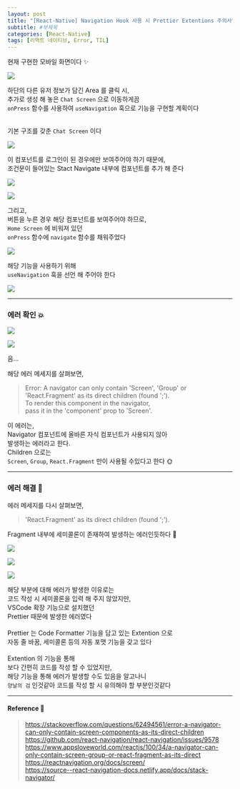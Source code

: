 ```yaml
---
layout: post
title: "[React-Native] Navigation Hook 사용 시 Prettier Extentions 주의사항 및 해결방법 💘"
subtitle: #부제목
categories: [React-Native]
tags: [리액트 네이티브, Error, TIL]
---
```


현재 구현한 모바일 화면이다 ✨

![](https://img1.daumcdn.net/thumb/R1280x0/?scode=mtistory2&fname=https%3A%2F%2Fblog.kakaocdn.net%2Fdn%2FQWdof%2FbtslC1Zucn2%2F0zyr6BfjtOC81fJPr5kFjk%2Fimg.png)

하단의 다른 유저 정보가 담긴 Area 를 클릭 시,<br>
추가로 생성 해 놓은 `Chat Screen` 으로 이동하게끔<br>
`onPress` 함수를 사용하여 `useNavigation` 훅으로 기능을 구현할 계획이다
<br>
<Br>

기본 구조를 갖춘 `Chat Screen` 이다

![](https://img1.daumcdn.net/thumb/R1280x0/?scode=mtistory2&fname=https%3A%2F%2Fblog.kakaocdn.net%2Fdn%2FnNypj%2FbtslJHlm6ck%2FLpwtpHKFUCQbWeqHQKGV41%2Fimg.png)

이 컴포넌트를 로그인이 된 경우에만 보여주어야 하기 때문에,<Br>
조건문이 들어있는 Stact Navigate 내부에 컴포넌트를 추가 해 준다

![](https://img1.daumcdn.net/thumb/R1280x0/?scode=mtistory2&fname=https%3A%2F%2Fblog.kakaocdn.net%2Fdn%2FpvBn8%2FbtslKjYATYY%2FQk7y6PRk1yTG2WJZ5KRkpK%2Fimg.png)

![](https://img1.daumcdn.net/thumb/R1280x0/?scode=mtistory2&fname=https%3A%2F%2Fblog.kakaocdn.net%2Fdn%2FbETWEy%2FbtslCI0d2By%2FmfUO7YeL8BopN6vZjHPJK0%2Fimg.png)

그리고,<br>
버튼을 누른 경우 해당 컴포넌트를 보여주어야 하므로,<br>
`Home Screen` 에 비워져 있던<br>
`onPress` 함수에 `navigate` 함수를 채워주었다

![](https://img1.daumcdn.net/thumb/R1280x0/?scode=mtistory2&fname=https%3A%2F%2Fblog.kakaocdn.net%2Fdn%2FcaTlFA%2FbtslLhlFIp2%2Fif8YOM0Kkk18NxDJb3ge21%2Fimg.png)

해당 기능을 사용하기 위해<br>
`useNavigation` 훅을 선언 해 주어야 한다

![](https://img1.daumcdn.net/thumb/R1280x0/?scode=mtistory2&fname=https%3A%2F%2Fblog.kakaocdn.net%2Fdn%2Fqrlhs%2FbtslCHUv3aM%2FJGMkcRUa3n5sdogJw1WUv0%2Fimg.png)

---

### 에러 확인 💥

![](https://img1.daumcdn.net/thumb/R1280x0/?scode=mtistory2&fname=https%3A%2F%2Fblog.kakaocdn.net%2Fdn%2FcxfTMk%2FbtslJ9orNFS%2FswzmoKDFDesHp7o7tIUXl1%2Fimg.png)

![](https://img1.daumcdn.net/thumb/R1280x0/?scode=mtistory2&fname=https%3A%2F%2Fblog.kakaocdn.net%2Fdn%2Fbv5MOR%2FbtslJGfJLRv%2FNhKUTvVOEFJ0F0rYykok9k%2Fimg.png)

음...<br>

해당 에러 메세지를 살펴보면,

> Error: A navigator can only contain 'Screen', 'Group' or<br>
> 'React.Fragment' as its direct children (found ';').<br>
> To render this component in the navigator,<Br>
> pass it in the 'component' prop to 'Screen'.

이 에러는,<br>
Navigator 컴포넌트에 올바른 자식 컴포넌트가 사용되지 않아<br>
발생하는 에러라고 한다.<br>
Children 으로는<br>
`Screen`, `Group`, `React.Fragment` 만이 사용될 수있다고 한다 🌞

---

### 에러 해결 🌅

에러 메세지를 다시 살펴보면,

> 'React.Fragment' as its direct children (found ';').

Fragment 내부에 세미콜론이 존재하여 발생하는 에러인듯하다 🚀

![](https://img1.daumcdn.net/thumb/R1280x0/?scode=mtistory2&fname=https%3A%2F%2Fblog.kakaocdn.net%2Fdn%2FbETWEy%2FbtslCI0d2By%2FmfUO7YeL8BopN6vZjHPJK0%2Fimg.png)

![](https://img1.daumcdn.net/thumb/R1280x0/?scode=mtistory2&fname=https%3A%2F%2Fblog.kakaocdn.net%2Fdn%2FnBjni%2FbtslDEDet5a%2FNZqfy0kObg4UpS30GLKfgK%2Fimg.png)

![](https://blog.kakaocdn.net/dn/EmFQ0/btslC1kWkjy/B5tm3SSqj5NK9u94YfrGf0/img.gif)

해당 부분에 대해 에러가 발생한 이유로는<Br>
코드 작성 시 세미콜론을 입력 해 주지 않았지만,<br>
VSCode 확장 기능으로 설치했던<br>
Prettier 때문에 발생한 에러였다
<br>
<br>
Prettier 는 Code Formatter 기능을 담고 있는 Extention 으로<br>
자동 줄 바꿈, 세미콜론 등의 자동 포맷 기능을 갖고 있다<br>
<br>
Extention 의 기능을 통해<br>
보다 간편히 코드를 작성 할 수 있었지만,<br>
해당 기능을 통해 에러가 발생할 수도 있음을 알고나니<br>
`양날의 검` 인것같아 코드를 작성 할 시 유의해야 할 부분인것같다

---

#### Reference 🌊

> <https://stackoverflow.com/questions/62494561/error-a-navigator-can-only-contain-screen-components-as-its-direct-children><br><https://github.com/react-navigation/react-navigation/issues/9578><br><https://www.appsloveworld.com/reactjs/100/34/a-navigator-can-only-contain-screen-group-or-react-fragment-as-its-direct><br><https://reactnavigation.org/docs/screen/><br><https://source--react-navigation-docs.netlify.app/docs/stack-navigator/>
